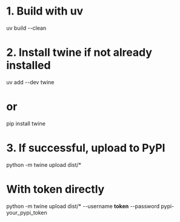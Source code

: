 # 1. Build with uv
uv build --clean

# 2. Install twine if not already installed
uv add --dev twine
# or
pip install twine

# 3. If successful, upload to PyPI
python -m twine upload dist/*

# With token directly
python -m twine upload dist/* --username __token__ --password pypi-your_pypi_token

